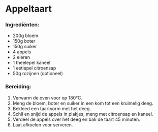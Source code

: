 # Appeltaart

### Ingrediënten:
- 200g bloem
- 150g boter
- 150g suiker
- 4 appels
- 2 eieren
- 1 theelepel kaneel
- 1 eetlepel citroensap
- 50g rozijnen (optioneel)

### Bereiding:
1. Verwarm de oven voor op 180°C.
2. Meng de bloem, boter en suiker in een kom tot een kruimelig deeg.
3. Bekleed een taartvorm met het deeg.
4. Schil en snijd de appels in plakjes, meng met citroensap en kaneel.
5. Verdeel de appels over het deeg en bak de taart 45 minuten.
6. Laat afkoelen voor serveren.